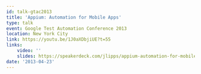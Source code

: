 ```yaml
---
id: talk-gtac2013
title: 'Appium: Automation for Mobile Apps'
type: talk
event: Google Test Automation Conference 2013
location: New York City
link: https://youtu.be/1J0aXDbjiUE?t=55
links:
    video: ''
    slides: https://speakerdeck.com/jlipps/appium-automation-for-mobile-apps
date: '2013-04-23'
---
```

